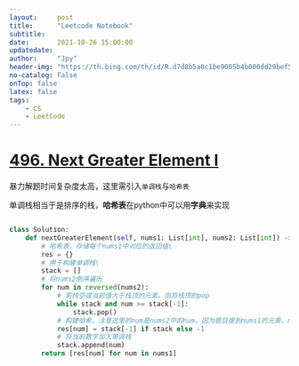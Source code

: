```yaml
---
layout:     post
title:      "Leetcode Notebook"
subtitle:   
date:       2021-10-26 15:00:00
updatedate:
author:     "Jpy"
header-img: "https://th.bing.com/th/id/R.d7d8b5a0c1be9005b4b000dd29bef530?rik=qdZkHLlkYgMC%2fg&pid=ImgRaw&r=0"
no-catalog: False
onTop: false
latex: false
tags:
    - CS
    - LeetCode
---
```


# [496. Next Greater Element I](https://leetcode-cn.com/problems/next-greater-element-i/)

暴力解题时间复杂度太高，这里需引入`单调栈`与`哈希表`

单调栈相当于是排序的栈，**哈希表**在python中可以用**字典**来实现<br>

```python

class Solution:
    def nextGreaterElement(self, nums1: List[int], nums2: List[int]) -> List[int]:
        # 哈希表，存储每个nums1中对应的返回值\
        res = {}   
        # 用于构建单调栈\
        stack = []   
        # 将nums2倒序遍历  
        for num in reversed(nums2): 
            # 若栈空或当前值大于栈顶的元素，则将栈顶的pop  
            while stack and num >= stack[-1]: 
                stack.pop()
            # 构建哈希，注意这里的num是nums2中的num，因为题目提到nums1的元素，nums2都有，所以可以提前构建哈希表，到时候直接遍历nums1读就行了
            res[num] = stack[-1] if stack else -1 
            # 将当前数字加入单调栈
            stack.append(num) 
        return [res[num] for num in nums1]
```

